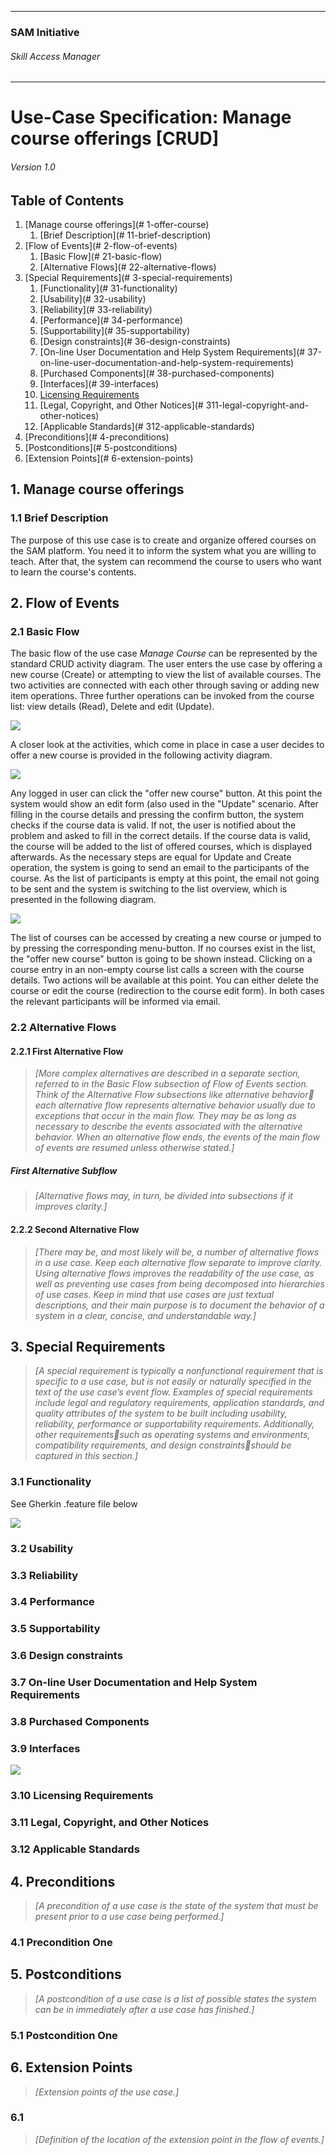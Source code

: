 * * *

### SAM Initiative

###### Skill Access Manager

* * *

# Use-Case Specification: Manage course offerings [CRUD]

###### Version 1.0

## Table of Contents

1.  [Manage course offerings](# 1-offer-course)
    1.  [Brief Description](# 11-brief-description)
2.  [Flow of Events](# 2-flow-of-events)
    1.  [Basic Flow](# 21-basic-flow)
    2.  [Alternative Flows](# 22-alternative-flows)
3.  [Special Requirements](# 3-special-requirements)
    1.  [Functionality](# 31-functionality)
    2.  [Usability](# 32-usability)
    3.  [Reliability](# 33-reliability)
    4.  [Performance](# 34-performance)
    5.  [Supportability](# 35-supportability)
    6.  [Design constraints](# 36-design-constraints)
    7.  [On-line User Documentation and Help System Requirements](# 37-on-line-user-documentation-and-help-system-requirements)
    8.  [Purchased Components](# 38-purchased-components)
    9.  [Interfaces](# 39-interfaces)
    10.  [Licensing Requirements](310-licencing-requirements)
    11.  [Legal, Copyright, and Other Notices](# 311-legal-copyright-and-other-notices)
    12.  [Applicable Standards](# 312-applicable-standards)
4.  [Preconditions](# 4-preconditions)
5.  [Postconditions](# 5-postconditions)
6.  [Extension Points](# 6-extension-points)

## 1\. Manage course offerings

### 1.1 Brief Description

The purpose of this use case is to create and organize offered courses on the SAM platform. You need it to inform the system what you are willing to teach. After that, the system can recommend the course to users who want to learn the course's contents.

## 2\. Flow of Events

### 2.1 Basic Flow

The basic flow of the use case _Manage Course_ can be represented by the standard CRUD activity diagram. The user enters the use case by offering a new course (Create) or attempting to view the list of available courses. The two activities are connected with each other through saving or adding new item operations. Three further operations can be invoked from the course list: view details (Read), Delete and edit (Update).

![](pasted-image-161117110134.png)

A closer look at the activities, which come in place in case a user decides to offer a new course is provided in the following activity diagram. 

![](pasted-image-161117110337.png)

Any logged in user can click the "offer new course" button. At this point the system would show an edit form (also used in the "Update" scenario. After filling in the course details and pressing the confirm button, the system checks if the course data is valid. If not, the user is notified about the problem and asked to fill in the correct details. If the course data is valid, the course will be added to the list of offered courses, which is displayed afterwards. As the necessary steps are equal for Update and Create operation, the system is going to send an email to the participants of the course. As the list of participants is empty at this point, the email not going to be sent and the system is switching to the list overview, which is presented in the following diagram. 

![](pasted-image-161117113249.png)

The list of courses can be accessed by creating a new course or jumped to by pressing the corresponding menu-button. If no courses exist in the list, the "offer new course" button is going to be shown instead. Clicking on a course entry in an non-empty course list calls a screen with the course details. Two actions will be available at this point. You can either delete the course or edit the course (redirection to the course edit form). In both cases the relevant participants will be informed via email.

### 2.2 Alternative Flows

#### 2.2.1 First Alternative Flow

> _[More complex alternatives are described in a separate section, referred to in the Basic Flow subsection of Flow of Events section. Think of the Alternative Flow subsections like alternative behavior each alternative flow represents alternative behavior usually due to exceptions that occur in the main flow. They may be as long as necessary to describe the events associated with the alternative behavior. When an alternative flow ends, the events of the main flow of events are resumed unless otherwise stated.]_

##### First Alternative Subflow

> _[Alternative flows may, in turn, be divided into subsections if it improves clarity.]_

#### 2.2.2 Second Alternative Flow

> _[There may be, and most likely will be, a number of alternative flows in a use case. Keep each alternative flow separate to improve clarity. Using alternative flows improves the readability of the use case, as well as preventing use cases from being decomposed into hierarchies of use cases. Keep in mind that use cases are just textual descriptions, and their main purpose is to document the behavior of a system in a clear, concise, and understandable way.]_

## 3\. Special Requirements

> _[A special requirement is typically a nonfunctional requirement that is specific to a use case, but is not easily or naturally specified in the text of the use case’s event flow. Examples of special requirements include legal and regulatory requirements, application standards, and quality attributes of the system to be built including usability, reliability, performance or supportability requirements. Additionally, other requirementssuch as operating systems and environments, compatibility requirements, and design constraintsshould be captured in this section.]_

### 3.1 Functionality

See Gherkin .feature file below

![](feature_manage-course.png)

### 3.2 Usability

### 3.3 Reliability

### 3.4 Performance

### 3.5 Supportability

### 3.6 Design constraints

### 3.7 On-line User Documentation and Help System Requirements

### 3.8 Purchased Components

### 3.9 Interfaces

![](wf_manage-course.png)

### 3.10 Licensing Requirements

### 3.11 Legal, Copyright, and Other Notices

### 3.12 Applicable Standards

## 4\. Preconditions

> _[A precondition of a use case is the state of the system that must be present prior to a use case being performed.]_

### 4.1 Precondition One

## 5\. Postconditions

> _[A postcondition of a use case is a list of possible states the system can be in immediately after a use case has finished.]_

### 5.1 Postcondition One

## 6\. Extension Points

> _[Extension points of the use case.]_

### 6.1<name of="" extension="" point=""></name>

> _[Definition of the location of the extension point in the flow of events.]_